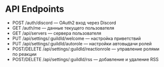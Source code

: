 # API Endpoints

- POST /auth/discord — OAuth2 вход через Discord
- GET /auth/me — данные текущего пользователя
- GET /api/servers — сервера пользователя
- PUT /api/settings/:guildId/welcome — настройка приветствий
- PUT /api/settings/:guildId/autorole — настройки автовыдачи ролей
- POST/DELETE /api/settings/:guildId/reactionrole — управление ролями по реакции
- POST/DELETE /api/settings/:guildId/rss — добавление и удаление RSS

